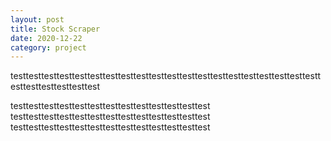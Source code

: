 ```yaml
---
layout: post
title: Stock Scraper
date: 2020-12-22
category: project
---
```


testtesttesttesttesttesttesttesttesttesttesttesttesttesttesttesttesttesttesttesttesttesttesttesttesttest

testtesttesttesttesttesttesttesttesttesttesttesttest
testtesttesttesttesttesttesttesttesttesttesttesttest
testtesttesttesttesttesttesttesttesttesttesttesttest